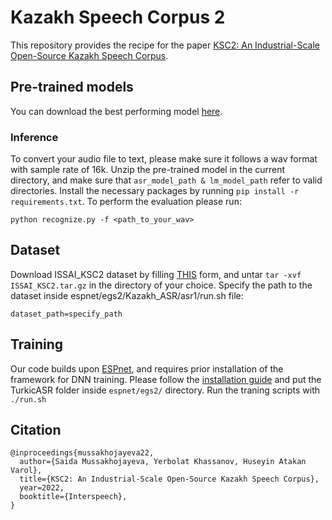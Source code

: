 # Kazakh Speech Corpus 2

This repository provides the recipe for the paper [KSC2: An Industrial-Scale Open-Source Kazakh Speech Corpus](https://www.isca-speech.org/archive/pdfs/interspeech_2022/mussakhojayeva22_interspeech.pdf).

## Pre-trained models

You can download the best performing model [here](model-link-later).

### Inference

To convert your audio file to text, please make sure it follows a wav format with sample rate of 16k. Unzip the pre-trained model in the current directory, and make sure that ```asr_model_path & lm_model_path``` refer to valid directories. Install the necessary packages by running ```pip install -r requirements.txt```. 
To perform the evaluation please run:
```
python recognize.py -f <path_to_your_wav>
```

## Dataset

Download ISSAI_KSC2 dataset by filling [THIS](here-later) form, and untar ```tar -xvf ISSAI_KSC2.tar.gz```  in the directory of your choice. Specify the path to the dataset inside espnet/egs2/Kazakh_ASR/asr1/run.sh file:
```
dataset_path=specify_path
```

## Training

Our code builds upon [ESPnet](https://github.com/espnet/espnet), and requires prior installation of the framework for DNN training. Please follow the [installation guide](https://espnet.github.io/espnet/installation.html) and put the TurkicASR folder inside `espnet/egs2/` directory. Run the traning scripts with `./run.sh`

## Citation
```
@inproceedings{mussakhojayeva22,
  author={Saida Mussakhojayeva, Yerbolat Khassanov, Huseyin Atakan Varol},
  title={KSC2: An Industrial-Scale Open-Source Kazakh Speech Corpus},
  year=2022,
  booktitle={Interspeech},
}
```

